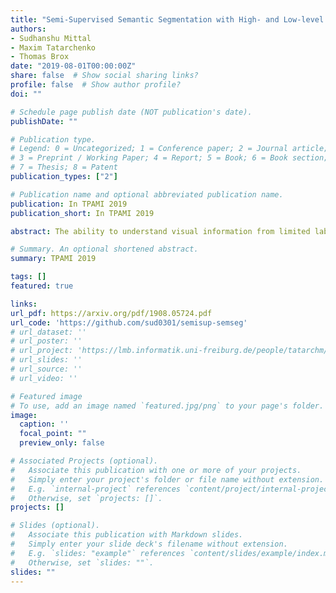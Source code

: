 ```yaml
---
title: "Semi-Supervised Semantic Segmentation with High- and Low-level Consistency"
authors:
- Sudhanshu Mittal
- Maxim Tatarchenko
- Thomas Brox
date: "2019-08-01T00:00:00Z"
share: false  # Show social sharing links?
profile: false  # Show author profile?
doi: ""

# Schedule page publish date (NOT publication's date).
publishDate: ""

# Publication type.
# Legend: 0 = Uncategorized; 1 = Conference paper; 2 = Journal article;
# 3 = Preprint / Working Paper; 4 = Report; 5 = Book; 6 = Book section;
# 7 = Thesis; 8 = Patent
publication_types: ["2"]

# Publication name and optional abbreviated publication name.
publication: In TPAMI 2019
publication_short: In TPAMI 2019

abstract: The ability to understand visual information from limited labeled data is an important aspect of machine learning. While image-level classification has been extensively studied in a semi-supervised setting, dense pixel-level classification with limited data has only drawn attention recently. In this work, we propose an approach for semi-supervised semantic segmentation that learns from limited pixel-wise annotated samples while exploiting additional annotation-free images. It uses two network branches that link semi-supervised classification with semi-supervised segmentation including self-training. The dual-branch approach reduces both the low-level and the high-level artifacts typical when training with few labels. The approach attains significant improvement over existing methods, especially when trained with very few labeled samples. On several standard benchmarks - PASCAL VOC 2012, PASCAL-Context, and Cityscapes - the approach achieves new state-of-the-art in semi-supervised learning.

# Summary. An optional shortened abstract.
summary: TPAMI 2019

tags: []
featured: true

links:
url_pdf: https://arxiv.org/pdf/1908.05724.pdf
url_code: 'https://github.com/sud0301/semisup-semseg'
# url_dataset: ''
# url_poster: ''
# url_project: 'https://lmb.informatik.uni-freiburg.de/people/tatarchm/mv3d/'
# url_slides: ''
# url_source: ''
# url_video: ''

# Featured image
# To use, add an image named `featured.jpg/png` to your page's folder. 
image:
  caption: ''
  focal_point: ""
  preview_only: false

# Associated Projects (optional).
#   Associate this publication with one or more of your projects.
#   Simply enter your project's folder or file name without extension.
#   E.g. `internal-project` references `content/project/internal-project/index.md`.
#   Otherwise, set `projects: []`.
projects: []

# Slides (optional).
#   Associate this publication with Markdown slides.
#   Simply enter your slide deck's filename without extension.
#   E.g. `slides: "example"` references `content/slides/example/index.md`.
#   Otherwise, set `slides: ""`.
slides: ""
---
```

